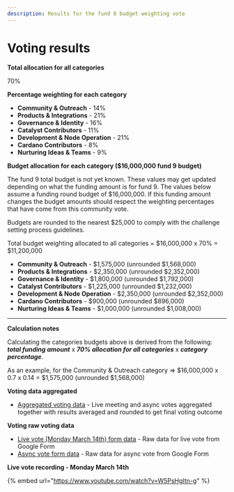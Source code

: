 ```yaml
---
description: Results for the fund 8 budget weighting vote
---
```


# Voting results

**Total allocation for all categories**

70%



**Percentage weighting for each category**

* **Community & Outreach** - 14%
* **Products & Integrations** - 21%
* **Governance & Identity** - 16%
* **Catalyst Contributors** - 11%
* **Development & Node Operation** - 21%&#x20;
* **Cardano Contributors** - 8%
* **Nurturing Ideas & Teams** - 9%



**Budget allocation for each category ($16,000,000 fund 9 budget)**

The fund 9 total budget is not yet known. These values may get updated depending on what the funding amount is for fund 9. The values below assume a funding round budget of $16,000,000. If this funding amount changes the budget amounts should respect the weighting percentages that have come from this community vote.

Budgets are rounded to the nearest $25,000 to comply with the challenge setting process guidelines.

Total budget weighting allocated to all categories = $16,000,000 x 70% = $11,200,000&#x20;

* **Community & Outreach** - $1,575,000 (unrounded $1,568,000)
* **Products & Integrations** - $2,350,000 (unrounded $2,352,000)
* **Governance & Identity** - $1,800,000 (unrounded $1,792,000)
* **Catalyst Contributors** - $1,225,000 (unrounded $1,232,000)
* **Development & Node Operation** - $2,350,000 (unrounded $2,352,000)
* **Cardano Contributors** - $900,000 (unrounded $896,000)
* **Nurturing Ideas & Teams** - $1,000,000 (unrounded $1,008,000)

****

**Calculation notes**

Calculating the categories budgets above is derived from the following: _**total funding amount**_ x _**70% allocation for all categories**_ x _**category percentage**_.

As an example, for the Community & Outreach category => $16,000,000 x 0.7 x 0.14 = $1,575,000 (unrounded $1,568,000)



**Voting data aggregated**

* [Aggregated voting data](https://docs.google.com/spreadsheets/d/1D0P8sk9CwMLGhETeRPorl1DVO2--lNfzLbqm\_jW3sow/edit?usp=sharing) - Live meeting and async votes aggregated together with results averaged and rounded to get final voting outcome



**Voting raw voting data**

* [Live vote (Monday March 14th) form data](https://docs.google.com/spreadsheets/d/1Yh3X-SGqqNV7bD7SHtB\_F8BfYwU2htdw7Xh66q6C8s4/edit?usp=sharing) - Raw data for live vote from Google Form
* [Async vote form data](https://docs.google.com/spreadsheets/d/1\_TNHwoiW9XQn65IoNjy7g55Tp\_fQCVbfFqPHOBNXZAg) - Raw data for async vote from Google Form



**Live vote recording - Monday March 14th**

{% embed url="https://www.youtube.com/watch?v=W5PsHgItn-g" %}
